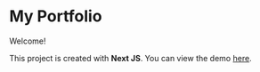 # My Portfolio

Welcome!

This project is created with **Next JS**.
You can view the demo [here](https://www.levideang.dev/).
